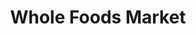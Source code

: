 ---
title: "Whole Foods Market"
url: /washington/whole-foods-market-40th-street-northwest/
shop: Supermarkt
---